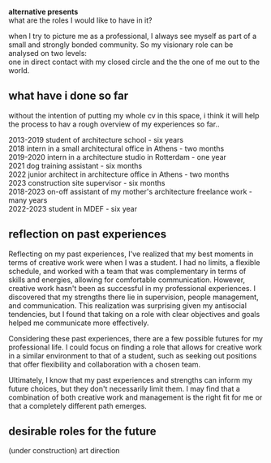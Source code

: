**alternative presents**     
what are the roles I would like to have in it?  

when I try to picture me as a professional, I always see myself as part of a small and strongly bonded community. So my visionary role can be analysed on two levels:  
one in direct contact with my closed circle and the the one of me out to the world.  

## what have i done so far  

without the intention of putting my whole cv in this space, i think it will help the process to hav a rough overview of my experiences so far..  

2013-2019 student of architecture school - six years  
2018 intern in a small architectural office in Athens - two months  
2019-2020 intern in a architecture studio in Rotterdam - one year  
2021 dog training assistant - six months  
2022 junior architect in architecture office in Athens - two months  
2023 construction site supervisor - six months  
2018-2023 on-off assistant of my mother's architecture freelance work - many years  
2022-2023 student in MDEF - six year  

## reflection on past experiences  
Reflecting on my past experiences, I've realized that my best moments in terms of creative work were when I was a student. I had no limits, a flexible schedule, and worked with a team that was complementary in terms of skills and energies, allowing for comfortable communication. However, creative work hasn't been as successful in my professional experiences. I discovered that my strengths there lie in supervision, people management, and communication. This realization was surprising given my antisocial tendencies, but I found that taking on a role with clear objectives and goals helped me communicate more effectively.  

Considering these past experiences, there are a few possible futures for my professional life. I could focus on finding a role that allows for creative work in a similar environment to that of a student, such as seeking out positions that offer flexibility and collaboration with a chosen team. 

Ultimately, I know that my past experiences and strengths can inform my future choices, but they don't necessarily limit them. I may find that a combination of both creative work and management is the right fit for me or that a completely different path emerges.  

## desirable roles for the future  
 (under construction)
 art direction